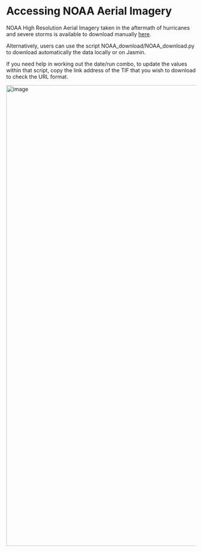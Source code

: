 
# Accessing NOAA Aerial Imagery 
NOAA High Resolution Aerial Imagery taken in the aftermath of hurricanes and severe storms is available to download manually [here](https://storms.ngs.noaa.gov/). 

Alternatively, users can use the script NOAA_download/NOAA_download.py to download automatically the data locally or on Jasmin. 

If you need help in working out the date/run combo, to update the values within that script, copy the link address of the TIF that you wish to download to check the URL format. 

<img width="1225" alt="image" src="https://user-images.githubusercontent.com/91670329/176901533-981d9b0a-a518-4bf4-9c0f-37b466fca352.png">

